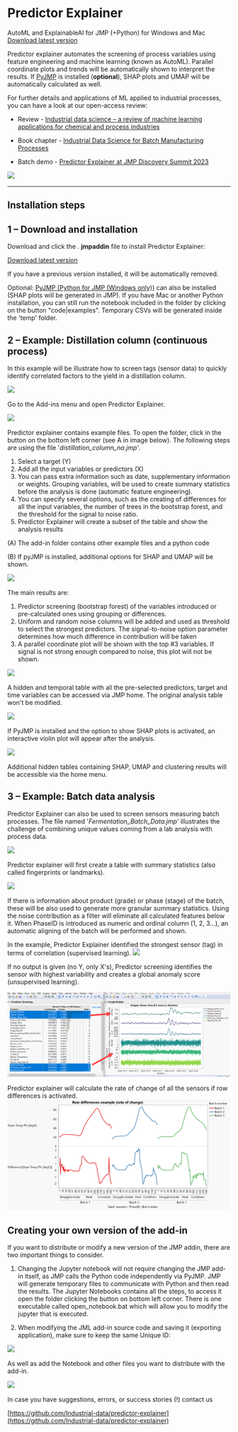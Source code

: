 # Predictor Explainer

AutoML and ExplainableAI for JMP (+Python) for Windows and Mac
[Download latest version](https://github.com/industrial-data/predictor-explainer/raw/main/Latest_PredictorExplainer.jmpaddin)

Predictor explainer automates the screening of process variables using feature engineering and machine learning (known as AutoML). Parallel coordinate plots and trends will be automatically shown to interpret the results. If [PyJMP](https://github.com/industrial-data/pyJMP/) is installed (**optional**), SHAP plots and UMAP will be automatically calculated as well.

For further details and applications of ML applied to industrial processes, you can have a look at our open-access review:

* Review - [Industrial data science – a review of machine learning applications for chemical and process industries](https://pubs.rsc.org/en/content/articlelanding/2022/re/d1re00541c)
* Book chapter - [Industrial Data Science for Batch Manufacturing Processes](https://arxiv.org/abs/2209.09660)

* Batch demo - [Predictor Explainer at JMP Discovery Summit 2023](https://community.jmp.com/t5/Discovery-Summit-Europe-2023/Industrial-Data-Science-for-Batch-Manufacturing-Processes-2023/ta-p/572636?trMode=source)

![](/media/image1.png)



---

## Installation steps

## 1 – Download and installation

Download and click the . **jmpaddin** file to install Predictor Explainer:

[Download latest version](https://github.com/industrial-data/predictor-explainer/raw/main/Latest_PredictorExplainer.jmpaddin)

If you have a previous version installed, it will be automatically removed.

Optional: [PyJMP (Python for JMP (Windows only))](https://github.com/industrial-data/pyjmp) can also be installed (SHAP plots will be generated in JMP).
If you have Mac or another Python installation, you can still run the notebook included in the folder by clicking on the button "code|examples".
Temporary CSVs will be generated inside the 'temp' folder.


## 2 – Example: Distillation column (continuous process)

In this example will be illustrate how to screen tags (sensor data) to quickly identify correlated factors to the yield in a distillation column.

![](/media/image2.png)

Go to the Add-ins menu and open Predictor Explainer.

![](/media/image3.png)

Predictor explainer contains example files. To open the folder, click in the button on the bottom left corner (see A in image below). The following steps are using the file '_distillation\_column\_na.jmp'_.

1. Select a target (Y)
2. Add all the input variables or predictors (X)
3. You can pass extra information such as date, supplementary information or weights. Grouping variables, will be used to create summary statistics before the analysis is done (automatic feature engineering).
4. You can specify several options, such as the creating of differences for all the input variables, the number of trees in the bootstrap forest, and the threshold for the signal to noise ratio.
5. Predictor Explainer will create a subset of the table and show the analysis results

(A) The add-in folder contains other example files and a python code

(B) If pyJMP is installed, additional options for SHAP and UMAP will be shown.

![](/media/image4.png)

The main results are:

1. Predictor screening (bootstrap forest) of the variables introduced or pre-calculated ones using grouping or differences.
2. Uniform and random noise columns will be added and used as threshold to select the strongest predictors. The signal-to-noise option parameter determines how much difference in contribution will be taken
3. A parallel coordinate plot will be shown with the top #3 variables. If signal is not strong enough compared to noise, this plot will not be shown.

![](/media/image5.png)

A hidden and temporal table with all the pre-selected predictors, target and time variables can be accessed via JMP home. The original analysis table won't be modified.

![](/media/image6.png)

If PyJMP is installed and the option to show SHAP plots is activated, an interactive violin plot will appear after the analysis.

![](/media/image7.png)

Additional hidden tables containing SHAP, UMAP and clustering results will be accessible via the home menu.

## 3 – Example: Batch data analysis

Predictor Explainer can also be used to screen sensors measuring batch processes. The file named '_Fermentation\_Batch\_Data.jmp'_ illustrates the challenge of combining unique values coming from a lab analysis with process data.

![](/media/image8.png)

Predictor explainer will first create a table with summary statistics (also called fingerprints or landmarks).

![](/media/image9.png)

If there is information about product (grade) or phase (stage) of the batch, these will be also used to generate more granular summary statistics. Using the noise contribution as a filter will eliminate all calculated features below it. When PhaseID is introduced as numeric and ordinal column (1, 2, 3…), an automatic aligning of the batch will be performed and shown.

In the example, Predictor Explainer identified the strongest sensor (tag) in terms of correlation (supervised learning). ![](/media/image10.png)

If no output is given (no Y, only X's), Predictor screening identifies the sensor with highest variability and creates a global anomaly score (unsupervised learning). 

![](/media/image13.png)

Predictor explainer will calculate the rate of change of all the sensors if row differences is activated. 
![](/media/image14.png)

## Creating your own version of the add-in

If you want to distribute or modify a new version of the JMP addin, there are two important things to consider.

1. Changing the Jupyter notebook will not require changing the JMP add-in itself, as JMP calls the Python code independently via PyJMP. JMP will generate temporary files to communicate with Python and then read the results. The Jupyter Notebooks contains all the steps, to access it open the folder clicking the button on bottom left corner. There is one executable called open\_notebook.bat which will allow you to modify the jupyter that is executed.

1. When modifying the JML add-in source code and saving it (exporting application), make sure to keep the same Unique ID:

![](/media/image11.png)

As well as add the Notebook and other files you want to distribute with the add-in.

![](/media/image12.png)

In case you have suggestions, errors, or success stories (!) contact us

[https://github.com/Industrial-data/predictor-explainer](https://github.com/Industrial-data/predictor-explainer)
